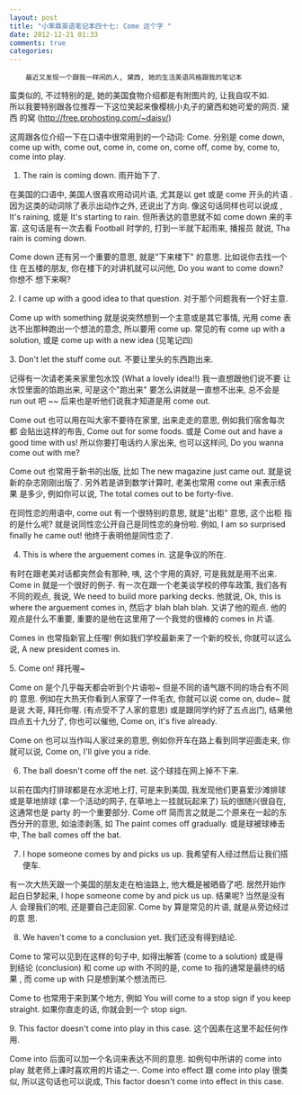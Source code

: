 ```yaml
---
layout: post
title: "小笨霖英语笔记本四十七: Come 这个字 "
date: 2012-12-21 01:33
comments: true
categories: 
---
```


        最近又发现一个跟我一样闲的人, 黛西, 她的生活美语风格跟我的笔记本
蛮类似的, 不过特别的是, 她的美国食物介绍都是有附图片的,  让我自叹不如.   
所以我要特别跟各位推荐一下这位笑起来像樱桃小丸子的黛西和她可爱的网页. 黛西
的窝   (http://free.prohosting.com/~daisy/) 

<p>这周跟各位介绍一下在口语中很常用到的一个动词: Come. 分别是 come down, come 
up with, come out, come in, come on, come off, come by, come to, come into 
play.</p>

1. The rain is coming down.
雨开始下了.

<p>在美国的口语中, 美国人很喜欢用动词片语, 尤其是以 get 或是 come 开头的片语
.  因为这类的动词除了表示出动作之外, 还说出了方向. 像这句话同样也可以说成
, It's raining, 或是 It's starting to rain. 但所表达的意思就不如 come down 
来的丰富. 这句话是有一次去看 Football 时学的, 打到一半就下起雨来, 播报员
就说, Tha rain is coming down.</p>

Come down 还有另一个重要的意思, 就是"下来楼下" 的意思. 比如说你去找一个住
在五楼的朋友, 你在楼下的对讲机就可以问他, Do you want to come down? 你想不
想下来啊?
 
<p>2. I came up with a good idea to that question.
对于那个问题我有一个好主意.</p>

Come up with something 就是说突然想到一个主意或是其它事情,   光用 come 表
达不出那种跑出一个想法的意念, 所以要用 come up.   常见的有  come up with 
a solution, 或是 come up with a new idea (见笔记四) 
 
<p>3. Don't let the stuff come out.
不要让里头的东西跑出来.</p>

记得有一次请老美来家里包水饺 (What a lovely idea!!) 我一直想跟他们说不要
让水饺里面的馅跑出来, 可是这个"跑出来" 要怎么讲就是一直想不出来, 总不会是
 run out 吧 ~~ 后来也是听他们说我才知道是用 come out.

<p>Come out 也可以用在叫大家不要待在家里, 出来走走的意思, 例如我们宿舍每次都
会贴出这样的布告, Come out for some foods.  或是 Come out and have a good 
time with us! 所以你要打电话约人家出来, 也可以这样问, Do you wanna come out 
with me?</p>

Come out 也常用于新书的出版, 比如 The new magazine just came out. 就是说
新的杂志刚刚出版了. 另外若是讲到数学计算时, 老美也常用 come out 来表示结果
是多少, 例如你可以说, The total comes out to be forty-five.

<p>在同性恋的用语中, come out 有一个很特别的意思, 就是"出柜" 意思, 这个出柜
指的是什么呢? 就是说同性恋公开自己是同性恋的身份啦. 例如, I am so surprised 
finally he came out! 他终于表明他是同性恋了.</p>
 
4. This is where the arguement comes in.
这是争议的所在.

<p>有时在跟老美对话都突然会有那种, 咦, 这个字用的真好, 可是我就是用不出来. 
 Come in 就是一个很好的例子. 有一次在跟一个老美谈学校的停车政策, 我们各有
不同的观点, 我说, We need to build more parking decks. 他就说, Ok, this is 
where the arguement comes in, 然后才 blah blah blah. 又讲了他的观点. 他的
观点是什么不重要, 重要的是他在这里用了一个我觉的很棒的 comes in 片语.</p>

Comes in 也常指新官上任喔! 例如我们学校最新来了一个新的校长, 你就可以这么
说, A new president comes in. 
 
<p>5. Come on!
拜托喔~</p>

Come on 是个几乎每天都会听到个片语啦~ 但是不同的语气跟不同的场合有不同的
意思. 例如在大热天你看到人家穿了一件毛衣, 你就可以说 come on, dude~ 就是说
大哥, 拜托你喔. (有点受不了人家的意思)   或是跟同学约好了五点出门, 结果他
四点五十九分了, 你也可以催他, Come on, it's five already.

<p>Come on 也可以当作叫人家过来的意思, 例如你开车在路上看到同学迎面走来, 你
就可以说, Come on, I'll give you a ride. </p>
 
6. The ball doesn't come off the net.
这个球挂在网上掉不下来.

<p>以前在国内打排球都是在水泥地上打, 可是来到美国, 我发现他们更喜爱沙滩排球
或是草地排球 (拿一个活动的网子, 在草地上一挂就玩起来了) 玩的很随兴很自在, 
 这通常也是 party 的一个重要部分.  Come off 简而言之就是二个原来在一起的东
西分开的意思, 如油漆剥落, 如 The paint comes off gradually. 或是球被球棒击
中, The ball comes off the bat.</p>
 
7. I hope someone comes by and picks us up.
我希望有人经过然后让我们搭便车.

<p>有一次大热天跟一个美国的朋友走在柏油路上, 他大概是被晒昏了吧. 居然开始作
起白日梦起来, I hope someone come by and pick us up. 结果呢? 当然是没有人
会理我们的啦, 还是要自己走回家. Come by 算是常见的片语, 就是从旁边经过的意
思.</p>
 
8. We haven't come to a conclusion yet.
我们还没有得到结论.

<p>Come to 常可以见到在这样的句子中, 如得出解答 (come to a solution) 或是得
到结论 (conclusion) 和 come up with 不同的是, come to 指的通常是最终的结果
, 而 come up with 只是想到某个想法而已.</p>

Come to 也常用于来到某个地方, 例如 You will come to a stop sign if you keep 
straight. 如果你直走的话, 你就会到一个 stop sign.
 
<p>9. This factor doesn't come into play in this case.
这个因素在这里不起任何作用.</p>

Come into 后面可以加一个名词来表达不同的意思. 如例句中所讲的 come into play 
就老师上课时喜欢用的片语之一. Come into effect 跟 come into play 很类似, 
所以这句话也可以说成, This factor doesn't come into effect in this case. 




